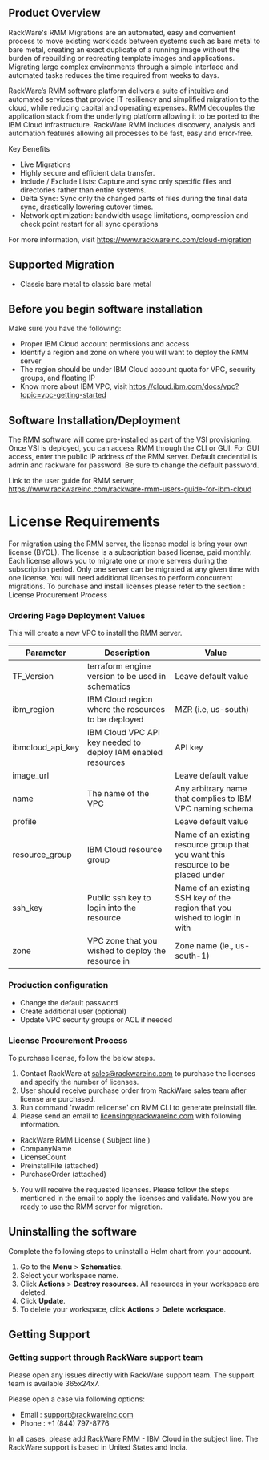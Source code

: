 
## Product Overview
RackWare's RMM Migrations are an automated, easy and convenient process to move existing workloads
between systems such as bare metal to bare metal, creating an exact duplicate of a running image
without the burden of rebuilding or recreating template images and applications. Migrating large
complex environments through a simple interface and automated tasks reduces the time required from
weeks to days.


RackWare’s RMM software platform delivers a suite of intuitive and automated services that provide
IT resiliency and simplified migration to the cloud, while reducing capital and operating expenses.
RMM decouples the application stack from the underlying platform allowing it to be ported to the IBM
Cloud infrastructure. RackWare RMM includes discovery, analysis and automation features allowing all
processes to be fast, easy and error-free.

Key Benefits
- Live Migrations
- Highly secure and efficient data transfer.
- Include / Exclude Lists: Capture and sync only specific files and directories rather than entire
systems.
- Delta Sync: Sync only the changed parts of files during the final data sync, drastically lowering
cutover times.
- Network optimization: bandwidth usage limitations, compression and check point restart for all
sync operations

For more information, visit https://www.rackwareinc.com/cloud-migration

## Supported Migration
- Classic bare metal to classic bare metal
## Before you begin software installation
 Make sure you have the following:
- Proper IBM Cloud account permissions and access
- Identify a region and zone on where you will want to  deploy the RMM server
- The region should be under IBM Cloud account quota for VPC, security groups, and floating IP
- Know more about IBM VPC, visit https://cloud.ibm.com/docs/vpc?topic=vpc-getting-started 

## Software Installation/Deployment
The RMM software will come pre-installed as part of the VSI provisioning.  Once VSI is deployed, you
can access RMM through the CLI or GUI.  For GUI access, enter the public IP address of the RMM
server.  Default credential is admin and rackware for password.  Be sure to change the default
password.

Link to the user guide for RMM server, https://www.rackwareinc.com/rackware-rmm-users-guide-for-ibm-cloud

# License Requirements
For migration using the RMM server, the license model is bring your own license (BYOL). The license is a subscription based license, paid monthly.  Each license allows you to migrate one or more servers during the subscription period. Only one server can be migrated at any given time with one license. You will need additional licenses to perform concurrent migrations.  To purchase and install licenses please refer to the section : License Procurement Process


### Ordering Page Deployment Values
This will create a new VPC to install the RMM server.

| Parameter | Description | Value |
| --- | --- | --- |
| TF_Version | terraform engine version to be used in schematics | Leave default value |
| ibm_region | IBM Cloud region where the resources to be deployed | MZR (i.e, us-south) |
| ibmcloud_api_key | IBM Cloud VPC API key needed to deploy IAM enabled resources | API key |
| image_url |  | Leave default value |
| name | The name of the VPC | Any arbitrary name that complies to IBM VPC naming schema |
| profile | | Leave default value |
|resource_group | IBM Cloud resource group | Name of an existing resource group that you want this resource to be placed under |
| ssh_key | Public ssh key to login into the resource | Name of an existing SSH key of the region that you wished to login in with |
| zone | VPC zone that you wished to deploy the resource in | Zone name (ie., us-south-1) |

### Production configuration
- Change the default password
- Create additional user (optional)
- Update VPC security groups or ACL if needed

### License Procurement Process

To purchase license, follow the below steps. 
1)	Contact RackWare at sales@rackwareinc.com to purchase
the licenses and specify the number of licenses. 
2)	User should receive purchase order from RackWare sales team after license are purchased. 
3)	Run command 'rwadm relicense' on RMM CLI to generate preinstall file.
4)	Please send an email to licensing@rackwareinc.com with following information.
- RackWare RMM License ( Subject line )
- CompanyName
- LicenseCount
- PreinstallFile (attached)
- PurchaseOrder (attached)
5) You will receive the requested licenses. Please follow the steps mentioned in the email to apply the licenses and validate.
Now you are ready to use the RMM server for migration. 

## Uninstalling the software
Complete the following steps to uninstall a Helm chart from your account. 

1. Go to the **Menu** > **Schematics**.
2. Select your workspace name. 
3. Click **Actions** > **Destroy resources**. All resources in your workspace are deleted.
4. Click **Update**.
5. To delete your workspace, click **Actions** > **Delete workspace**.


## Getting Support
### Getting support through RackWare support team
Please open any issues directly with RackWare support team. The support team is available 365x24x7.

Please open a case via following options:
- Email : support@rackwareinc.com
- Phone : +1 (844) 797-8776

In all cases, please add RackWare RMM - IBM Cloud in the subject line. The RackWare support is based in United States and India.
